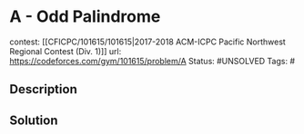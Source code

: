 # A - Odd Palindrome

contest: [[CFICPC/101615/101615|2017-2018 ACM-ICPC Pacific Northwest Regional Contest (Div. 1)]]
url: https://codeforces.com/gym/101615/problem/A
Status: #UNSOLVED
Tags: #

## Description

## Solution

